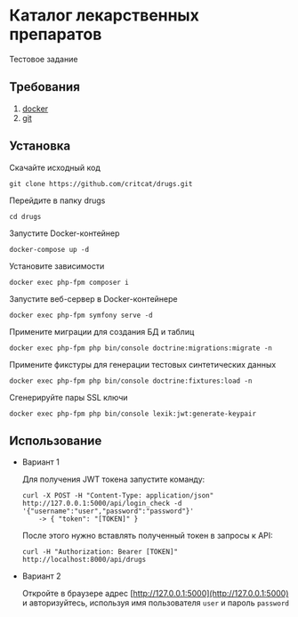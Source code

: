 Каталог лекарственных препаратов
================================
Тестовое задание

Требования
----------
1. [docker](https://www.docker.com/)
2. [git](https://git-scm.com/)

Установка
---------
Скачайте исходный код
```
git clone https://github.com/critcat/drugs.git
```
Перейдите в папку drugs
```
cd drugs
```
Запустите Docker-контейнер
```
docker-compose up -d
```
Установите зависимости
```
docker exec php-fpm composer i
```
Запустите веб-сервер в Docker-контейнере 
```
docker exec php-fpm symfony serve -d
```
Примените миграции для создания БД и таблиц 
```
docker exec php-fpm php bin/console doctrine:migrations:migrate -n
```
Примените фикстуры для генерации тестовых синтетических данных
```
docker exec php-fpm php bin/console doctrine:fixtures:load -n
```
Сгенерируйте пары SSL ключи
```
docker exec php-fpm php bin/console lexik:jwt:generate-keypair
```

Использование
-------------
+ Вариант 1

    Для получения JWT токена запустите команду:
    ```
    curl -X POST -H "Content-Type: application/json" http://127.0.0.1:5000/api/login_check -d '{"username":"user","password":"password"}'
        -> { "token": "[TOKEN]" } 
    ```
    После этого нужно вставлять полученный токен в запросы к API:
    ```
    curl -H "Authorization: Bearer [TOKEN]" http://localhost:8000/api/drugs
    ```
+ Вариант 2
    
    Откройте в браузере адрес [http://127.0.0.1:5000](http://127.0.0.1:5000) и авторизуйтесь, используя имя пользователя `user` и пароль `password` 